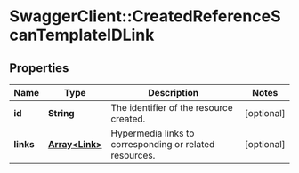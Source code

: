# SwaggerClient::CreatedReferenceScanTemplateIDLink

## Properties
Name | Type | Description | Notes
------------ | ------------- | ------------- | -------------
**id** | **String** | The identifier of the resource created. | [optional] 
**links** | [**Array&lt;Link&gt;**](Link.md) | Hypermedia links to corresponding or related resources. | [optional] 

